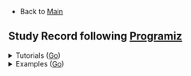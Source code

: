 * Back to [Main](https://github.com/JoonHyeok-hozy-Kim/program_languages#readme)

## Study Record following [Programiz](https://www.programiz.com/javascript/examples)

<details>

<summary> Tutorials (<a href="https://www.programiz.com/javascript">Go</a>) </summary>

|Content|Trial|Keywords|
|:------|:---:|:---|
|[Getting Started With JavaScript](https://www.programiz.com/javascript/get-started) | N/A |*Web Browser*; *Node.js*; *Web Page(html)*|
|[JavaScript Variables and Constants](https://www.programiz.com/javascript/variables-constants) | [Practice](https://github.com/JoonHyeok-hozy-Kim/program_languages/blob/main/JavaScript/programiz/tutorials/02.js) |var; let; const;|
|[console.log()](https://www.programiz.com/javascript/console) | [Practice](https://github.com/JoonHyeok-hozy-Kim/program_languages/blob/main/JavaScript/programiz/tutorials/03.js) |console.log();|
|[Data Types](https://www.programiz.com/javascript/data-types) | [Practice](https://github.com/JoonHyeok-hozy-Kim/program_languages/blob/main/JavaScript/programiz/tutorials/04.js) |*number*; *string*; *BigInt*; NaN; null; Symbol; *Object*; typeof();|
|[Operators](https://www.programiz.com/javascript/operators) | [Practice](https://github.com/JoonHyeok-hozy-Kim/program_languages/blob/main/JavaScript/programiz/tutorials/05.js) | === |
|[Comments](https://www.programiz.com/javascript/comments) | [Practice](https://github.com/JoonHyeok-hozy-Kim/program_languages/blob/main/JavaScript/programiz/tutorials/06.js) | // *Single Line*; /* *Multi Lines* */; |
|[Type Conversions](https://www.programiz.com/javascript/type-conversion) | [Practice](https://github.com/JoonHyeok-hozy-Kim/program_languages/blob/main/JavaScript/programiz/tutorials/07.js) | Number(); parseInt(); parseFloat(); Math.floor(); String(); Boolean(); |
|[Comparison and Logical Operators](https://www.programiz.com/javascript/comparison-logical) | [Practice](https://github.com/JoonHyeok-hozy-Kim/program_languages/blob/main/JavaScript/programiz/tutorials/08.js) ||
|[if...else Statement](https://www.programiz.com/javascript/if-else) | [Practice](https://github.com/JoonHyeok-hozy-Kim/program_languages/blob/main/JavaScript/programiz/tutorials/09.js) ||
|[for loop](https://www.programiz.com/javascript/for-loop) | [Practice](https://github.com/JoonHyeok-hozy-Kim/program_languages/blob/main/JavaScript/programiz/tutorials/10.js) ||
|[while and do...while Loop](https://www.programiz.com/javascript/while-loop) | [Practice](https://github.com/JoonHyeok-hozy-Kim/program_languages/blob/main/JavaScript/programiz/tutorials/11.js) ||
|[break Statement](https://www.programiz.com/javascript/break-statement) | [Practice](https://github.com/JoonHyeok-hozy-Kim/program_languages/blob/main/JavaScript/programiz/tutorials/12.js) ||
|[continue Statement](https://www.programiz.com/javascript/continue-statement) | [Practice](https://github.com/JoonHyeok-hozy-Kim/program_languages/blob/main/JavaScript/programiz/tutorials/13.js) | isNaN(); |
|[switch Statement](https://www.programiz.com/javascript/switch-statement) | [Practice](https://github.com/JoonHyeok-hozy-Kim/program_languages/blob/main/JavaScript/programiz/tutorials/14.js) ||
|[Function and Function Expressions](https://www.programiz.com/javascript/function) | [Practice](https://github.com/JoonHyeok-hozy-Kim/program_languages/blob/main/JavaScript/programiz/tutorials/15.js) | function; *Function Expression*; |
|[Variable Scope](https://www.programiz.com/javascript/variable-scope) | [Practice](https://github.com/JoonHyeok-hozy-Kim/program_languages/blob/main/JavaScript/programiz/tutorials/16.js) | *global scope*; *local scope*;  var(*function scoped*); let(*block scoped*);|
|[Hoisting](https://www.programiz.com/javascript/hoisting) | [Practice](https://github.com/JoonHyeok-hozy-Kim/program_languages/blob/main/JavaScript/programiz/tutorials/17.js) |*hoisting*; var; *function hoisting*;|
|[Recursion](https://www.programiz.com/javascript/recursion) | [Practice](https://github.com/JoonHyeok-hozy-Kim/program_languages/blob/main/JavaScript/programiz/tutorials/18.js) ||

|[]() | [Practice](https://github.com/JoonHyeok-hozy-Kim/program_languages/blob/main/JavaScript/programiz/tutorials/02.js) ||

</details>




<details>

<summary> Examples (<a href="https://www.programiz.com/javascript/examples">Go</a>) </summary>

|No.|Content|Trial|Keywords|
|:-:|:------|:---:|:---|
|1  |[Print Hello World](https://www.programiz.com/javascript/examples/hello-world) | [Practice](https://github.com/JoonHyeok-hozy-Kim/program_languages/blob/main/JavaScript/programiz/examples/001.js) |console.log(); alert(); document.write();|
|2  |[Add Two Numbers](https://www.programiz.com/javascript/examples/add-number) | [Practice](https://github.com/JoonHyeok-hozy-Kim/program_languages/blob/main/JavaScript/programiz/examples/002.js) |parseInt(); prompt(); \`${var}\` (template literal);|
|3  |[Find the Square Root](https://www.programiz.com/javascript/examples/square-root) | [Practice](https://github.com/JoonHyeok-hozy-Kim/program_languages/blob/main/JavaScript/programiz/examples/003.js) |Math.sqrt()|
|4  |[Calculate the Area of a Triangle](https://www.programiz.com/javascript/examples/area-triangle) | [Practice](https://github.com/JoonHyeok-hozy-Kim/program_languages/blob/main/JavaScript/programiz/examples/004.js) ||
|5  |[Swap Two Variables](https://www.programiz.com/javascript/examples/swap-variables) | [Practice](https://github.com/JoonHyeok-hozy-Kim/program_languages/blob/main/JavaScript/programiz/examples/005.js) |parseInt(); *Destructuring assignment*;|
|6  |[Convert Kilometers to Miles](https://www.programiz.com/javascript/examples/km-mile) | [Practice](https://github.com/JoonHyeok-hozy-Kim/program_languages/blob/main/JavaScript/programiz/examples/006.js) ||
|7  |[Convert Celsius to Fahrenheit](https://www.programiz.com/javascript/examples/celsius-fahrenheit) | [Practice](https://github.com/JoonHyeok-hozy-Kim/program_languages/blob/main/JavaScript/programiz/examples/007.js) ||
|8  |[Work With Constants](https://www.programiz.com/javascript/examples/constants) | [Practice](https://github.com/JoonHyeok-hozy-Kim/program_languages/blob/main/JavaScript/programiz/examples/008.js) |*block-scoped(const)*;|
|9  |[Generate a Random Number]() | [Practice](https://github.com/JoonHyeok-hozy-Kim/program_languages/blob/main/JavaScript/programiz/examples/009.js) | Math.random(); |
|10  |[Check if a number is Positive, Negative, or Zero](https://www.programiz.com/javascript/examples/positive-negative-zero) | [Practice](https://github.com/JoonHyeok-hozy-Kim/program_languages/blob/main/JavaScript/programiz/examples/010.js) ||
|11  |[Check if a Number is Odd or Even](https://www.programiz.com/javascript/examples/even-odd) | [Practice](https://github.com/JoonHyeok-hozy-Kim/program_languages/blob/main/JavaScript/programiz/examples/011.js) ||
|12  |[Find the Largest Among Three Numbers](https://www.programiz.com/javascript/examples/largest-number-three) | [Practice](https://github.com/JoonHyeok-hozy-Kim/program_languages/blob/main/JavaScript/programiz/examples/012.js) |Math.max();|
|13  |[Check Prime Number](https://www.programiz.com/javascript/examples/prime-number) | [Practice](https://github.com/JoonHyeok-hozy-Kim/program_languages/blob/main/JavaScript/programiz/examples/013.js) ||
|14  |[Print All Prime Numbers in an Interval](https://www.programiz.com/javascript/examples/prime-number-intervals) | [Practice](https://github.com/JoonHyeok-hozy-Kim/program_languages/blob/main/JavaScript/programiz/examples/014.js) ||
|15  |[Find the Factorial of a Number](https://www.programiz.com/javascript/examples/factorial) | [Practice](https://github.com/JoonHyeok-hozy-Kim/program_languages/blob/main/JavaScript/programiz/examples/015.js) ||
|16  |[Display the Multiplication Table](https://www.programiz.com/javascript/examples/multiplication-table) | [Practice](https://github.com/JoonHyeok-hozy-Kim/program_languages/blob/main/JavaScript/programiz/examples/016.js) ||
|17  |[Print the Fibonacci Sequence](https://www.programiz.com/javascript/examples/fibonacci-series) | [Practice](https://github.com/JoonHyeok-hozy-Kim/program_languages/blob/main/JavaScript/programiz/examples/017.js) ||
|18  |[Check Armstrong Number](https://www.programiz.com/javascript/examples/armstrong-number) | [Practice](https://github.com/JoonHyeok-hozy-Kim/program_languages/blob/main/JavaScript/programiz/examples/018.js) ||
|19  |[Find Armstrong Number in an Interval](https://www.programiz.com/javascript/examples/armstrong-number-interval) | [Practice](https://github.com/JoonHyeok-hozy-Kim/program_languages/blob/main/JavaScript/programiz/examples/019.js) | n.toString(); |
|20  |[Make a Simple Calculator](https://www.programiz.com/javascript/examples/simple-calculator) | [Practice](https://github.com/JoonHyeok-hozy-Kim/program_languages/blob/main/JavaScript/programiz/examples/020.js) ||
|  |[]() | [Practice](https://github.com/JoonHyeok-hozy-Kim/program_languages/blob/main/JavaScript/programiz/examples/000.js) ||

</details>